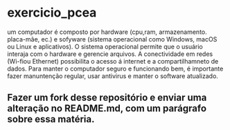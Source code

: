 # exercicio_pcea
um computador é composto por hardware (cpu,ram, armazenamento. placa-mãe, ec.) e sofyware (sistema operacional como Windows, macOS ou Linux e aplicativos). O sistema operacional permite que o usuário interaja com o hardware e gerencie arquivos. A conectividade em redes (Wi-fiou Ethernet) possibilita o acesso á internet e a compartilhamneto de dados. Para manter o computador seguro e funcionando bem, é importante fazer manuntenção regular, usar antivirus e manter o software atualizado.

## Fazer um fork desse repositório e enviar uma alteração no README.md, com um parágrafo sobre essa matéria.
